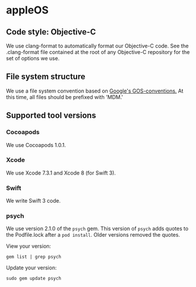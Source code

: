 # appleOS

## Code style: Objective-C

We use clang-format to automatically format our Objective-C code. See the .clang-format file contained at the root of any Objective-C repository for the set of options we use.

## File system structure

We use a file system convention based on [Google's GOS-conventions.](https://github.com/google/GOS-conventions) At this time, all files should be prefixed with 'MDM.'

## Supported tool versions

### Cocoapods

We use Cocoapods 1.0.1.

### Xcode

We use Xcode 7.3.1 and Xcode 8 (for Swift 3).

### Swift

We write Swift 3 code.

### psych

We use version 2.1.0 of the `psych` gem. This version of `psych` adds quotes to the Podfile.lock after a `pod install`. Older versions removed the quotes.

View your version:

    gem list | grep psych

Update your version:

    sudo gem update psych